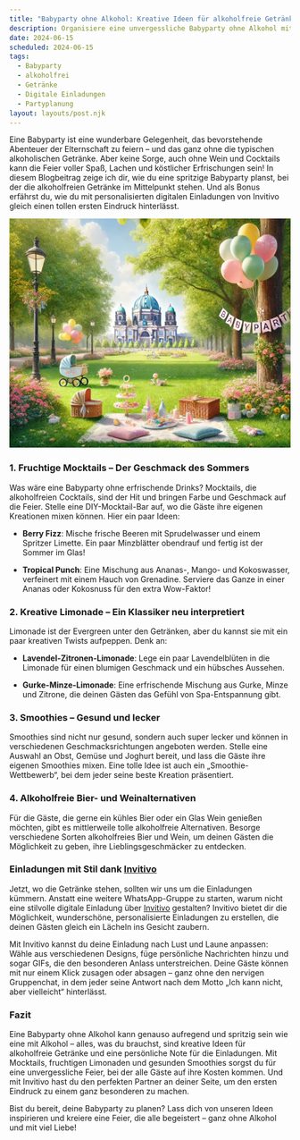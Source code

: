 ```yaml
---
title: "Babyparty ohne Alkohol: Kreative Ideen für alkoholfreie Getränke und Einladungen"
description: Organisiere eine unvergessliche Babyparty ohne Alkohol mit köstlichen alkoholfreien Getränken und personalisierten digitalen Einladungen von Invitivo.
date: 2024-06-15
scheduled: 2024-06-15
tags:
  - Babyparty
  - alkoholfrei
  - Getränke
  - Digitale Einladungen
  - Partyplanung
layout: layouts/post.njk
---
```


Eine Babyparty ist eine wunderbare Gelegenheit, das bevorstehende Abenteuer der Elternschaft zu feiern – und das ganz ohne die typischen alkoholischen Getränke. Aber keine Sorge, auch ohne Wein und Cocktails kann die Feier voller Spaß, Lachen und köstlicher Erfrischungen sein! In diesem Blogbeitrag zeige ich dir, wie du eine spritzige Babyparty planst, bei der die alkoholfreien Getränke im Mittelpunkt stehen. Und als Bonus erfährst du, wie du mit personalisierten digitalen Einladungen von Invitivo gleich einen tollen ersten Eindruck hinterlässt.

![Alkoholfreie Getränke zur Babyparty](/img/picnic-park.webp)

### 1. **Fruchtige Mocktails – Der Geschmack des Sommers**

Was wäre eine Babyparty ohne erfrischende Drinks? Mocktails, die alkoholfreien Cocktails, sind der Hit und bringen Farbe und Geschmack auf die Feier. Stelle eine DIY-Mocktail-Bar auf, wo die Gäste ihre eigenen Kreationen mixen können. Hier ein paar Ideen:

- **Berry Fizz**: Mische frische Beeren mit Sprudelwasser und einem Spritzer Limette. Ein paar Minzblätter obendrauf und fertig ist der Sommer im Glas!

- **Tropical Punch**: Eine Mischung aus Ananas-, Mango- und Kokoswasser, verfeinert mit einem Hauch von Grenadine. Serviere das Ganze in einer Ananas oder Kokosnuss für den extra Wow-Faktor!

### 2. **Kreative Limonade – Ein Klassiker neu interpretiert**

Limonade ist der Evergreen unter den Getränken, aber du kannst sie mit ein paar kreativen Twists aufpeppen. Denk an:

- **Lavendel-Zitronen-Limonade**: Lege ein paar Lavendelblüten in die Limonade für einen blumigen Geschmack und ein hübsches Aussehen.

- **Gurke-Minze-Limonade**: Eine erfrischende Mischung aus Gurke, Minze und Zitrone, die deinen Gästen das Gefühl von Spa-Entspannung gibt.

### 3. **Smoothies – Gesund und lecker**

Smoothies sind nicht nur gesund, sondern auch super lecker und können in verschiedenen Geschmacksrichtungen angeboten werden. Stelle eine Auswahl an Obst, Gemüse und Joghurt bereit, und lass die Gäste ihre eigenen Smoothies mixen. Eine tolle Idee ist auch ein „Smoothie-Wettbewerb“, bei dem jeder seine beste Kreation präsentiert.

### 4. **Alkoholfreie Bier- und Weinalternativen**

Für die Gäste, die gerne ein kühles Bier oder ein Glas Wein genießen möchten, gibt es mittlerweile tolle alkoholfreie Alternativen. Besorge verschiedene Sorten alkoholfreies Bier und Wein, um deinen Gästen die Möglichkeit zu geben, ihre Lieblingsgeschmäcker zu entdecken.

### **Einladungen mit Stil dank [Invitivo](https://invitivo.com/create)**

Jetzt, wo die Getränke stehen, sollten wir uns um die Einladungen kümmern. Anstatt eine weitere WhatsApp-Gruppe zu starten, warum nicht eine stilvolle digitale Einladung über [Invitivo](https://invitivo.com) gestalten? Invitivo bietet dir die Möglichkeit, wunderschöne, personalisierte Einladungen zu erstellen, die deinen Gästen gleich ein Lächeln ins Gesicht zaubern.

Mit Invitivo kannst du deine Einladung nach Lust und Laune anpassen: Wähle aus verschiedenen Designs, füge persönliche Nachrichten hinzu und sogar GIFs, die den besonderen Anlass unterstreichen. Deine Gäste können mit nur einem Klick zusagen oder absagen – ganz ohne den nervigen Gruppenchat, in dem jeder seine Antwort nach dem Motto „Ich kann nicht, aber vielleicht“ hinterlässt.

### **Fazit**

Eine Babyparty ohne Alkohol kann genauso aufregend und spritzig sein wie eine mit Alkohol – alles, was du brauchst, sind kreative Ideen für alkoholfreie Getränke und eine persönliche Note für die Einladungen. Mit Mocktails, fruchtigen Limonaden und gesunden Smoothies sorgst du für eine unvergessliche Feier, bei der alle Gäste auf ihre Kosten kommen. Und mit Invitivo hast du den perfekten Partner an deiner Seite, um den ersten Eindruck zu einem ganz besonderen zu machen.

Bist du bereit, deine Babyparty zu planen? Lass dich von unseren Ideen inspirieren und kreiere eine Feier, die alle begeistert – ganz ohne Alkohol und mit viel Liebe!
